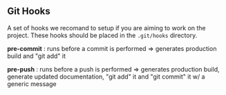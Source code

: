 ## Git Hooks

A set of hooks we recomand to setup if you are aiming to work on the project.
These hooks should be placed in the ```.git/hooks``` directory.

**pre-commit** : runs before a commit is performed => generates production build and "git add" it

**pre-push** : runs before a push is performed => generates production build, generate updated documentation, "git add" it and "git commit" it w/ a generic message
